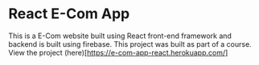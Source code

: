 # React E-Com App
This is a E-Com website built using React front-end framework and backend is built using firebase. This project was built as part of a course.
View the project (here)[https://e-com-app-react.herokuapp.com/]
